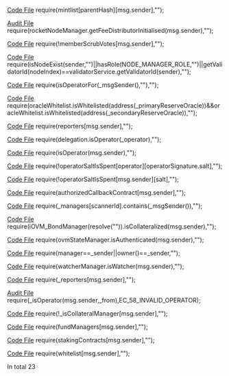 
[Code File](../repos/2021-05-zer0-zns/ZNS/contracts/upgrade-test-mocks/distribution/ZNSSubRegistrarMock.sol#L92)
require(mintlist[parentHash][msg.sender],"");

[Audit File](../audits/2023-01-rocket-pool-atlas-v1.2.md#L1916)
require(rocketNodeManager.getFeeDistributorInitialised(msg.sender),"");

[Code File](../repos/2023-01-rocket-pool-atlas-v1.2/rocketpool/contracts/contract/minipool/RocketMinipoolDelegate.sol#L608)
require(!memberScrubVotes[msg.sender],"");

[Code File](../repos/2020-10-skale-network/skale-manager/contracts/Nodes.sol#L926)
require(isNodeExist(sender,"")||hasRole(NODE_MANAGER_ROLE,"")||getValidatorId(nodeIndex)==validatorService.getValidatorId(sender),"");

[Code File](../repos/2020-10-skale-network/skale-manager/contracts/thirdparty/openzeppelin/ERC777.sol#L242)
require(isOperatorFor(_msgSender(),""),"");

[Code File](../repos/2021-05-zer0-zbanc/zBanc/solidity/contracts/converter/types/liquidity-pool-v2/LiquidityPoolV2Converter.sol#L114)
require(oracleWhitelist.isWhitelisted(address(_primaryReserveOracle))&&oracleWhitelist.isWhitelisted(address(_secondaryReserveOracle)),"");

[Code File](../repos/2021-05-zer0-zbanc/zBanc/solidity/contracts/bancorx/BancorX.sol#L185)
require(reporters[msg.sender],"");

[Code File](../repos/2023-03-eigenlabs-eigenlayer/eigenlayer-contracts/script/whitelist/delegationFaucet/DelegationFaucet.sol#L58)
require(delegation.isOperator(_operator),"");

[Code File](../repos/2023-03-eigenlabs-eigenlayer/eigenlayer-contracts/src/contracts/core/DelegationManager.sol#L121)
require(isOperator(msg.sender),"");

[Code File](../repos/2023-03-eigenlabs-eigenlayer/eigenlayer-contracts/src/contracts/core/AVSDirectory.sol#L73)
require(!operatorSaltIsSpent[operator][operatorSignature.salt],"");

[Code File](../repos/2023-03-eigenlabs-eigenlayer/eigenlayer-contracts/src/contracts/core/AVSDirectory.sol#L134)
require(!operatorSaltIsSpent[msg.sender][salt],"");

[Code File](../repos/2022-07-notional-finance/contracts-v2/contracts/external/actions/BatchAction.sol#L205)
require(authorizedCallbackContract[msg.sender],"");

[Code File](../repos/2022-11-forta-delegated-staking/forta-contracts/contracts/components/_old/scanners/ScannerRegistry_0_1_0.sol#L2294)
require(_managers[scannerId].contains(_msgSender()),"");

[Code File](../repos/2021-03-optimism-safetychecker/contracts/contracts/optimistic-ethereum/OVM/chain/OVM_StateCommitmentChain.sol#L140)
require(iOVM_BondManager(resolve("")).isCollateralized(msg.sender),"");

[Code File](../repos/2021-03-optimism-safetychecker/contracts/contracts/optimistic-ethereum/OVM/execution/OVM_ExecutionManager.sol#L180)
require(ovmStateManager.isAuthenticated(msg.sender),"");

[Code File](../repos/2021-03-pooltogether-pods/pods-v3-contracts/contracts/Pod.sol#L122)
require(manager==_sender||owner()==_sender,"");

[Code File](../repos/2021-07-connext-nxtp-noncustodial-xchain-transfer-protocol/nxtp/packages/deployments/contracts/contracts/messaging/WatcherClient.sol#L38)
require(watcherManager.isWatcher(msg.sender),"");

[Code File](../repos/2020-06-bancor-v2-amm-security-audit/contracts-solidity/contracts/bancorx/BancorX.sol#L148)
require(_reporters[msg.sender],"");

[Audit File](../audits/2020-06-amp.md#L512)
require(_isOperator(msg.sender,_from),EC_58_INVALID_OPERATOR);

[Code File](../repos/2020-06-amp/amp-token-contracts/contracts/Amp.sol#L988)
require(!_isCollateralManager[msg.sender],"");

[Code File](../repos/2020-07-mstable-1.1/mStable-contracts/contracts/rewards/RewardsDistributor.sol#L33)
require(fundManagers[msg.sender],"");

[Code File](../repos/2020-07-mstable-1.1/mStable-contracts/contracts/z_mocks/governance/MockEmissionController.sol#L33)
require(stakingContracts[msg.sender],"");

[Code File](../repos/2020-07-mstable-1.1/mStable-contracts/contracts/z_mocks/masset/MockPlatformIntegration.sol#L42)
require(whitelist[msg.sender],"");

In total 23